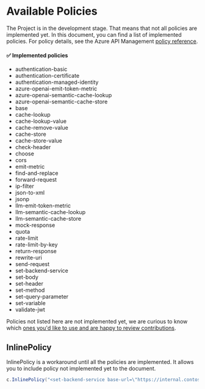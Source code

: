 # Available Policies

The Project is in the development stage.
That means that not all policies are implemented yet.
In this document, you can find a list of implemented policies. For policy details, see the Azure API Management [policy reference](https://learn.microsoft.com/azure/api-management/api-management-policies).

#### :white_check_mark: Implemented policies

* authentication-basic
* authentication-certificate
* authentication-managed-identity
* azure-openai-emit-token-metric
* azure-openai-semantic-cache-lookup
* azure-openai-semantic-cache-store
* base
* cache-lookup
* cache-lookup-value
* cache-remove-value
* cache-store
* cache-store-value
* check-header
* choose
* cors
* emit-metric
* find-and-replace
* forward-request
* ip-filter
* json-to-xml
* jsonp
* llm-emit-token-metric
* llm-semantic-cache-lookup
* llm-semantic-cache-store
* mock-response
* quota
* rate-limit
* rate-limit-by-key
* return-response
* rewrite-uri
* send-request
* set-backend-service
* set-body
* set-header
* set-method
* set-query-parameter
* set-variable
* validate-jwt

Policies not listed here are not implemented yet, we are curious to know which [ones you'd like to use and are happy to review contributions](./../CONTRIBUTING.md).

## InlinePolicy

InlinePolicy is a workaround until all the policies are implemented.
It allows you to include policy not implemented yet to the document.

```csharp
c.InlinePolicy("<set-backend-service base-url=\"https://internal.contoso.example\" />");
```
